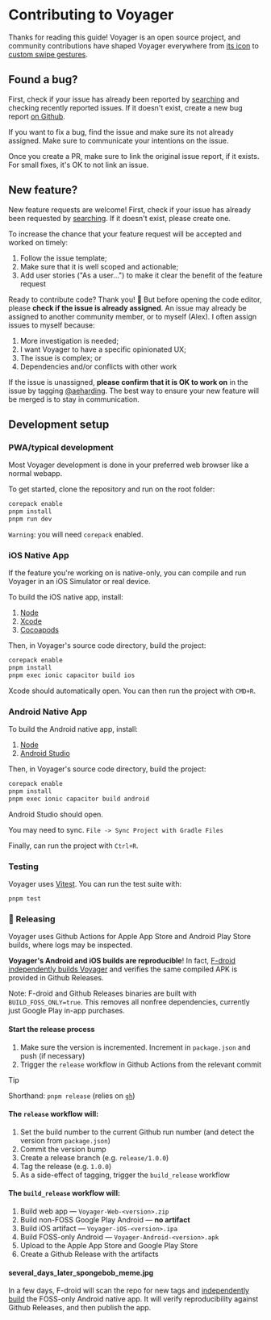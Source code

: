 # Contributing to Voyager

Thanks for reading this guide! Voyager is an open source project, and community contributions have shaped Voyager everywhere from [its icon](https://github.com/aeharding/voyager/pull/519) to [custom swipe gestures](https://github.com/aeharding/voyager/pull/497).

## Found a bug?

First, check if your issue has already been reported by [searching](https://github.com/aeharding/voyager/issues) and checking recently reported issues. If it doesn't exist, create a new bug report [on Github](https://github.com/aeharding/voyager/issues/new/choose).

If you want to fix a bug, find the issue and make sure its not already assigned. Make sure to communicate your intentions on the issue.

Once you create a PR, make sure to link the original issue report, if it exists. For small fixes, it's OK to not link an issue.

## New feature?

New feature requests are welcome! First, check if your issue has already been requested by [searching](https://github.com/aeharding/voyager/issues). If it doesn't exist, please create one.

To increase the chance that your feature request will be accepted and worked on timely:

1.  Follow the issue template;
2.  Make sure that it is well scoped and actionable;
3.  Add user stories ("As a user...") to make it clear the benefit of the feature request

Ready to contribute code? Thank you! 💙 But before opening the code editor, please **check if the issue is already assigned**. An issue may already be assigned to another community member, or to myself (Alex). I often assign issues to myself because:

1.  More investigation is needed;
2.  I want Voyager to have a specific opinionated UX;
3.  The issue is complex; or
4.  Dependencies and/or conflicts with other work

If the issue is unassigned, **please confirm that it is OK to work on** in the issue by tagging [@aeharding](https://github.com/aeharding). The best way to ensure your new feature will be merged is to stay in communication.

## Development setup

### PWA/typical development

Most Voyager development is done in your preferred web browser like a normal webapp.

To get started, clone the repository and run on the root folder:

```sh
corepack enable
pnpm install
pnpm run dev
```

`Warning`: you will need `corepack` enabled.

### iOS Native App

If the feature you're working on is native-only, you can compile and run Voyager in an iOS Simulator or real device.

To build the iOS native app, install:

1. [Node](https://nodejs.org)
2. [Xcode](https://developer.apple.com/xcode/)
3. [Cocoapods](https://cocoapods.org)

Then, in Voyager's source code directory, build the project:

```sh
corepack enable
pnpm install
pnpm exec ionic capacitor build ios
```

Xcode should automatically open. You can then run the project with `CMD+R`.

### Android Native App

To build the Android native app, install:

1. [Node](https://nodejs.org)
2. [Android Studio](https://developer.android.com/studio)

Then, in Voyager's source code directory, build the project:

```sh
corepack enable
pnpm install
pnpm exec ionic capacitor build android
```

Android Studio should open.

You may need to sync. `File -> Sync Project with Gradle Files`

Finally, can run the project with `Ctrl+R`.

### Testing

Voyager uses [Vitest](https://vitest.dev). You can run the test suite with:

```
pnpm test
```

### 🚀 Releasing

Voyager uses Github Actions for Apple App Store and Android Play Store builds, where logs may be inspected.

**Voyager's Android and iOS builds are reproducible**! In fact, [F-droid independently builds Voyager](https://gitlab.com/fdroid/fdroiddata/-/blob/master/metadata/app.vger.voyager.yml) and verifies the same compiled APK is provided in Github Releases.

Note: F-droid and Github Releases binaries are built with `BUILD_FOSS_ONLY=true`. This removes all nonfree dependencies, currently just Google Play in-app purchases.

#### Start the release process

1. Make sure the version is incremented. Increment in `package.json` and push (if necessary)
2. Trigger the `release` workflow in Github Actions from the relevant commit

> [!TIP]
> Shorthand: `pnpm release` (relies on [`gh`](https://cli.github.com))

#### The `release` workflow will:

1. Set the build number to the current Github run number (and detect the version from `package.json`)
2. Commit the version bump
3. Create a release branch (e.g. `release/1.0.0`)
4. Tag the release (e.g. `1.0.0`)
5. As a side-effect of tagging, trigger the `build_release` workflow

#### The `build_release` workflow will:

1. Build web app — `Voyager-Web-<version>.zip`
2. Build non-FOSS Google Play Android — **no artifact**
3. Build iOS artifact — `Voyager-iOS-<version>.ipa`
4. Build FOSS-only Android — `Voyager-Android-<version>.apk`
5. Upload to the Apple App Store and Google Play Store
6. Create a Github Release with the artifacts

#### several_days_later_spongebob_meme.jpg

In a few days, F-droid will scan the repo for new tags and [independently build](https://gitlab.com/fdroid/fdroiddata/-/blob/master/metadata/app.vger.voyager.yml) the FOSS-only Android native app. It will verify reproducibility against Github Releases, and then publish the app.
